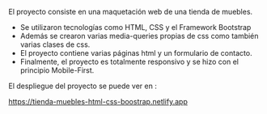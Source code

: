 El proyecto consiste en una maquetación web de una tienda de muebles.

- Se utilizaron tecnologías como HTML, CSS y el Framework Bootstrap
- Además se crearon varias media-queries propias de css como también varias clases de css.
- El proyecto contiene varias páginas html y un formulario de contacto.
- Finalmente, el proyecto es totalmente responsivo y se hizo con el principio Mobile-First.

El despliegue del proyecto se puede ver en : 

https://tienda-muebles-html-css-boostrap.netlify.app
